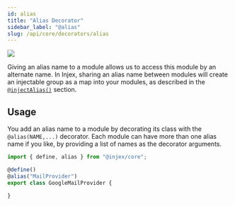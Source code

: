 ```yaml
---
id: alias
title: "Alias Decorator"
sidebar_label: "@alias"
slug: /api/core/decorators/alias
---
```


<img class="decorator-badge" src="https://img.shields.io/badge/Type-Class%20Decorator-blue?style=for-the-badge" />

Giving an alias name to a module allows us to access this module by an alternate name. In Injex, sharing an alias name between modules will create an injectable group as a map into your modules, as described in the [`@injectAlias()`](/docs/api/core/decorators/inject-alias) section.

## Usage

You add an alias name to a module by decorating its class with the `@alias(NAME,...)` decorator. Each module can have more than one alias name if you like, by providing a list of names as the decorator arguments.

```ts {4}
import { define, alias } from "@injex/core";

@define()
@alias("MailProvider")
export class GoogleMailProvider {

}
```